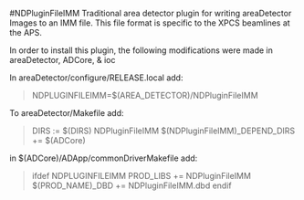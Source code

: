 #NDPluginFileIMM
Traditional area detector plugin for writing areaDetector Images to an IMM file.
This file format is specific to the XPCS beamlines at the APS.

In order to install this plugin, the following modifications were made in
areaDetector, ADCore, & ioc

In areaDetector/configure/RELEASE.local add:

> NDPLUGINFILEIMM=$(AREA_DETECTOR)/NDPluginFileIMM

To areaDetector/Makefile add:
> DIRS := $(DIRS) NDPluginFileIMM
> $(NDPluginFileIMM)_DEPEND_DIRS += $(ADCore)

in $(ADCore)/ADApp/commonDriverMakefile add:
> ifdef NDPLUGINFILEIMM
>   PROD_LIBS             += NDPluginFileIMM
>  $(PROD_NAME)_DBD      += NDPluginFileIMM.dbd
> endif

